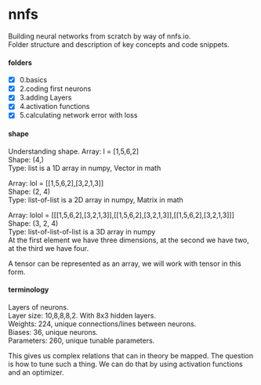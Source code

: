 # nnfs
Building neural networks from scratch by way of nnfs.io.  
Folder structure and description of key concepts and code snippets.     

#### folders  
* [x] 0.basics  
* [x] 2.coding first neurons  
* [x] 3.adding Layers  
* [x] 4.activation functions  
* [x] 5.calculating network error with loss  

#### shape ####  
Understanding shape.
Array: l = [1,5,6,2]  
Shape: (4,)  
Type: list is a 1D array in numpy, Vector in math  

Array: lol = [[1,5,6,2],[3,2,1,3]]  
Shape: (2, 4)  
Type: list-of-list is a 2D array in numpy, Matrix in math  

 Array: lolol = [[[1,5,6,2],[3,2,1,3]],[[1,5,6,2],[3,2,1,3]],[[1,5,6,2],[3,2,1,3]]]  
 Shape: (3, 2, 4)  
 Type: list-of-list-of-list is a 3D array in numpy  
 At the first element we have three dimensions, at the second we have two, at the third we have four.  

A tensor can be represented as an array, we will work with tensor in this form.  


#### terminology ####  
Layers of neurons.  
Layer size: 10,8,8,8,2. With 8x3 hidden layers.  
Weights: 224, unique connections/lines between neurons.  
Biases: 36, unique neurons.  
Parameters: 260, unique tunable parameters.  

This gives us complex relations that can in theory be mapped. The question is how to tune such a thing. We can do that by using activation functions and an optimizer.    
